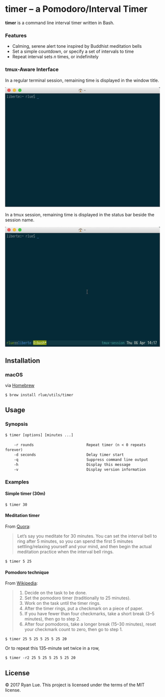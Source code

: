 timer – a Pomodoro/Interval Timer 
==================================

**timer** is a command line interval timer written in Bash.

### Features

* Calming, serene alert tone inspired by Buddhist meditation bells
* Set a simple countdown, or specify a set of intervals to time
* Repeat interval sets _n_ times, or indefinitely

### tmux-Aware Interface

In a regular terminal session, remaining time is displayed in the window title.

![](https://raw.githubusercontent.com/rlue/i/master/timer/terminal.gif)

In a tmux session, remaining time is displayed in the status bar beside the session name.

![](https://raw.githubusercontent.com/rlue/i/master/timer/tmux.gif)

Installation
------------

### macOS

via [Homebrew][hb]

```
$ brew install rlue/utils/timer
```

Usage
-----

### Synopsis

```
$ timer [options] [minutes ...]

    -r rounds                        Repeat timer (n < 0 repeats forever)
    -d seconds                       Delay timer start
    -q                               Suppress command line output
    -h                               Display this message
    -v                               Display version information
```

### Examples

#### Simple timer (30m)

    $ timer 30

#### Meditation timer

From [Quora][qr]:

> Let’s say you meditate for 30 minutes. You can set the interval bell to ring
> after 5 minutes, so you can spend the first 5 minutes settling/relaxing
> yourself and your mind, and then begin the actual meditation practice when
> the interval bell rings.  

    $ timer 5 25

#### Pomodoro technique

From [Wikipedia][pm]:

> 1. Decide on the task to be done.
> 2. Set the pomodoro timer (traditionally to 25 minutes).
> 3. Work on the task until the timer rings.
> 4. After the timer rings, put a checkmark on a piece of paper.
> 5. If you have fewer than four checkmarks, take a short break (3–5 minutes), then go to step 2.
> 6. After four pomodoros, take a longer break (15–30 minutes), reset your checkmark count to zero, then go to step 1.

    $ timer 25 5 25 5 25 5 25 20

Or to repeat this 135-minute set twice in a row,

    $ timer -r2 25 5 25 5 25 5 25 20

License
-------

© 2017 Ryan Lue. This project is licensed under the terms of the MIT license.

[hb]: https://brew.sh/
[pm]: https://en.wikipedia.org/wiki/Pomodoro_Technique#Underlying_principles
[qr]: https://www.quora.com/How-should-one-use-a-meditation-timer-with-an-interval-bell/answer/Phil-Mak
